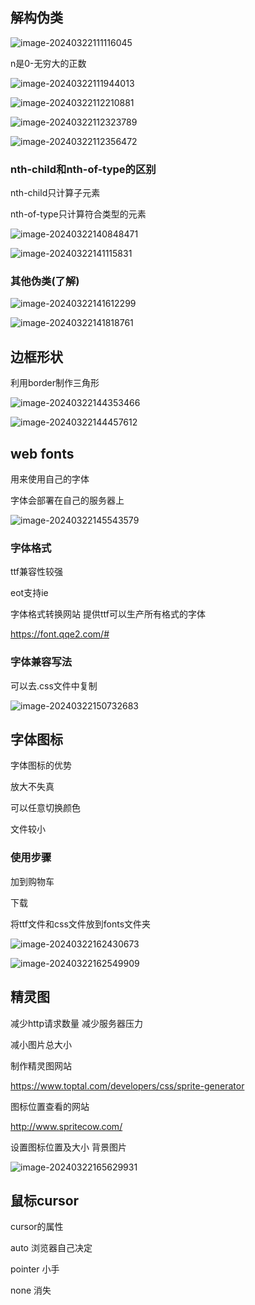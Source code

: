 ## 解构伪类

![image-20240322111116045](img/image-20240322111116045.png)

n是0-无穷大的正数

![image-20240322111944013](img/image-20240322111944013.png)

![image-20240322112210881](img/image-20240322112210881.png)

![image-20240322112323789](img/image-20240322112323789.png)

![image-20240322112356472](img/image-20240322112356472.png)

### nth-child和nth-of-type的区别

nth-child只计算子元素

nth-of-type只计算符合类型的元素

![image-20240322140848471](img/image-20240322140848471.png)

![image-20240322141115831](img/image-20240322141115831.png)

### 其他伪类(了解)

![image-20240322141612299](img/image-20240322141612299.png)

![image-20240322141818761](img/image-20240322141818761.png)

## 边框形状

利用border制作三角形

![image-20240322144353466](img/image-20240322144353466.png)

![image-20240322144457612](img/image-20240322144457612.png)

## web fonts

用来使用自己的字体

字体会部署在自己的服务器上

![image-20240322145543579](img/image-20240322145543579.png)

### 字体格式

ttf兼容性较强

eot支持ie

字体格式转换网站 提供ttf可以生产所有格式的字体

https://font.qqe2.com/#

### 字体兼容写法

可以去.css文件中复制

![image-20240322150732683](img/image-20240322150732683.png)

## 字体图标

字体图标的优势

放大不失真

可以任意切换颜色

文件较小

### 使用步骤

加到购物车

下载

将ttf文件和css文件放到fonts文件夹

![image-20240322162430673](img/image-20240322162430673.png)

![image-20240322162549909](img/image-20240322162549909.png)

## 精灵图

减少http请求数量 减少服务器压力

减小图片总大小

制作精灵图网站

https://www.toptal.com/developers/css/sprite-generator

图标位置查看的网站

http://www.spritecow.com/

设置图标位置及大小 背景图片

![image-20240322165629931](img/image-20240322165629931.png)

## 鼠标cursor

cursor的属性

auto 浏览器自己决定

pointer 小手

none 消失
